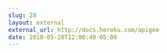 ```yaml
---
slug: 28
layout: external
external_url: http://docs.heroku.com/apigee
date: 2010-05-28T12:00:49-05:00
---
```

